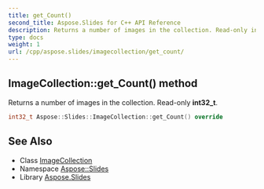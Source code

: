 ```yaml
---
title: get_Count()
second_title: Aspose.Slides for C++ API Reference
description: Returns a number of images in the collection. Read-only int32_t.
type: docs
weight: 1
url: /cpp/aspose.slides/imagecollection/get_count/
---
```

## ImageCollection::get_Count() method


Returns a number of images in the collection. Read-only **int32_t**.

```cpp
int32_t Aspose::Slides::ImageCollection::get_Count() override
```

## See Also

* Class [ImageCollection](./)
* Namespace [Aspose::Slides](../)
* Library [Aspose.Slides](../../)
